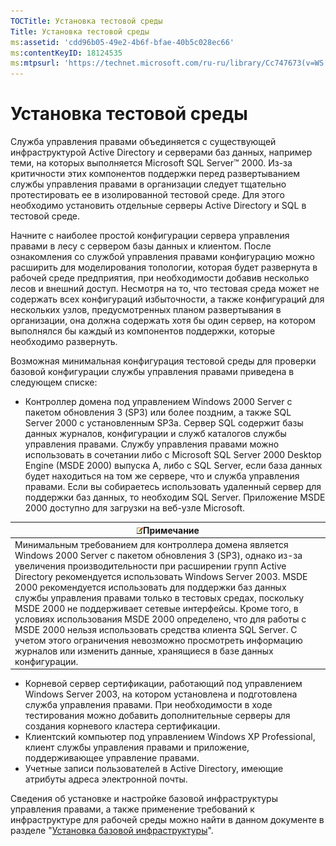 ```yaml
---
TOCTitle: Установка тестовой среды
Title: Установка тестовой среды
ms:assetid: 'cdd96b05-49e2-4b6f-bfae-40b5c028ec66'
ms:contentKeyID: 18124535
ms:mtpsurl: 'https://technet.microsoft.com/ru-ru/library/Cc747673(v=WS.10)'
---
```


Установка тестовой среды
========================

Служба управления правами объединяется с существующей инфраструктурой Active Directory и серверами баз данных, например теми, на которых выполняется Microsoft SQL Server™ 2000. Из-за критичности этих компонентов поддержки перед развертыванием службы управления правами в организации следует тщательно протестировать ее в изолированной тестовой среде. Для этого необходимо установить отдельные серверы Active Directory и SQL в тестовой среде.

Начните с наиболее простой конфигурации сервера управления правами в лесу с сервером базы данных и клиентом. После ознакомления со службой управления правами конфигурацию можно расширить для моделирования топологии, которая будет развернута в рабочей среде предприятия, при необходимости добавив несколько лесов и внешний доступ. Несмотря на то, что тестовая среда может не содержать всех конфигураций избыточности, а также конфигураций для нескольких узлов, предусмотренных планом развертывания в организации, она должна содержать хотя бы один сервер, на котором выполнялся бы каждый из компонентов поддержки, которые необходимо развернуть.

Возможная минимальная конфигурация тестовой среды для проверки базовой конфигурации службы управления правами приведена в следующем списке:

-   Контроллер домена под управлением Windows 2000 Server с пакетом обновления 3 (SP3) или более поздним, а также SQL Server 2000 с установленным SP3a. Сервер SQL содержит базы данных журналов, конфигурации и служб каталогов службы управления правами. Службу управления правами можно использовать в сочетании либо с Microsoft SQL Server 2000 Desktop Engine (MSDE 2000) выпуска A, либо с SQL Server, если база данных будет находиться на том же сервере, что и служба управления правами. Если вы собираетесь использовать удаленный сервер для поддержки баз данных, то необходим SQL Server. Приложение MSDE 2000 доступно для загрузки на веб-узле Microsoft.

| ![](/security-updates/images/Cc747673.note(WS.10).gif)Примечание                                                                                                                                                                                                                                                                                                                                                                                                                                                                                                                                                                                                                   |
|-----------------------------------------------------------------------------------------------------------------------------------------------------------------------------------------------------------------------------------------------------------------------------------------------------------------------------------------------------------------------------------------------------------------------------------------------------------------------------------------------------------------------------------------------------------------------------------------------------------------------------------------------------------------------------------------------|
| Минимальным требованием для контроллера домена является Windows 2000 Server с пакетом обновления 3 (SP3), однако из-за увеличения производительности при расширении групп Active Directory рекомендуется использовать Windows Server 2003. MSDE 2000 рекомендуется использовать для поддержки баз данных службы управления правами только в тестовых средах, поскольку MSDE 2000 не поддерживает сетевые интерфейсы. Кроме того, в условиях использования MSDE 2000 определено, что для работы с MSDE 2000 нельзя использовать средства клиента SQL Server. С учетом этого ограничения невозможно просмотреть информацию журналов или изменить данные, хранящиеся в базе данных конфигурации. |

-   Корневой сервер сертификации, работающий под управлением Windows Server 2003, на котором установлена и подготовлена служба управления правами. При необходимости в ходе тестирования можно добавить дополнительные серверы для создания корневого кластера сертификации.
-   Клиентский компьютер под управлением Windows XP Professional, клиент службы управления правами и приложение, поддерживающее управление правами.
-   Учетные записи пользователей в Active Directory, имеющие атрибуты адреса электронной почты.

Сведения об установке и настройке базовой инфраструктуры управления правами, а также применение требований к инфраструктуре для рабочей среды можно найти в данном документе в разделе "[Установка базовой инфраструктуры](https://technet.microsoft.com/3a0a3a47-e755-4455-bb22-0e05053723e4)".
